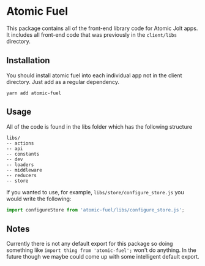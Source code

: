 # Atomic Fuel
This package contains all of the front-end library code for Atomic Jolt apps. It includes all front-end code that was previously in the `client/libs` directory.

## Installation
You should install atomic fuel into each individual app not in the client directory. Just add as a regular dependency.

`yarn add atomic-fuel`

## Usage
All of the code is found in the libs folder which has the following structure
```
libs/
-- actions
-- api
-- constants
-- dev
-- loaders
-- middleware
-- reducers
-- store
```
If you wanted to use, for example, `libs/store/configure_store.js` you would write the following:
```Javascript
import configureStore from 'atomic-fuel/libs/configure_store.js';
```
## Notes
Currently there is not any default export for this package so doing something like `import thing from 'atomic-fuel';` won't do anything. In the future though we maybe could come up with some intelligent default export.


